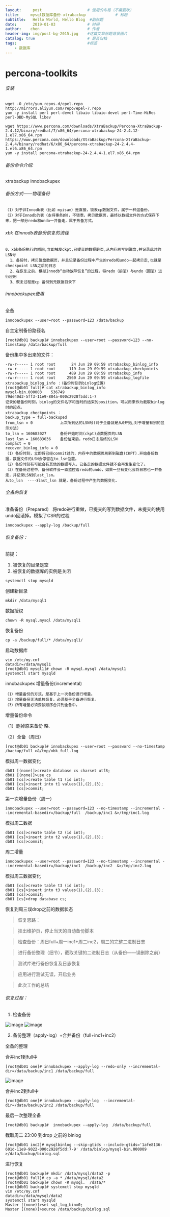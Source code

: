 ```yaml
---
layout:     post                    # 使用的布局（不需要改）
title:     mysql数据库备份-xtrabackup             # 标题 
subtitle:   Hello World, Hello Blog  #副标题
date:       2019-01-03              # 时间
author:    chen                     # 作者
header-img: img/post-bg-2015.jpg    #这篇文章标题背景图片
catalog: true                       # 是否归档
tags:                               #标签
    - 数据库
---
```

# percona-toolkits #

###### 安装


```
wget -O /etc/yum.repos.d/epel.repo http://mirrors.aliyun.com/repo/epel-7.repo
yum -y install perl perl-devel libaio libaio-devel perl-Time-HiRes perl-DBD-MySQL libev

wget https://www.percona.com/downloads/XtraBackup/Percona-XtraBackup-2.4.12/binary/redhat/7/x86_64/percona-xtrabackup-24-2.4.12-1.el7.x86_64.rpm
https://www.percona.com/downloads/XtraBackup/Percona-XtraBackup-2.4.4/binary/redhat/6/x86_64/percona-xtrabackup-24-2.4.4-1.el6.x86_64.rpm
yum -y install percona-xtrabackup-24-2.4.4-1.el7.x86_64.rpm

```

###### 备份命令介绍:
xtrabackup
innobackupex 

###### 备份方式——物理备份


```
（1）对于非Innodb表（比如 myisam）是直接，锁表cp数据文件，属于一种温备份。
（2）对于Innodb的表（支持事务的），不锁表，拷贝数据页，最终以数据文件的方式保存下来，把一部分redo和undo一并备走，属于热备方式。
```
###### xbk 在innodb表备份恢复的流程

```
0、xbk备份执行的瞬间,立即触发ckpt,已提交的数据脏页,从内存刷写到磁盘,并记录此时的LSN号
  1、备份时，拷贝磁盘数据页，并且记录备份过程中产生的redo和undo一起拷贝走,也就是checkpoint LSN之后的日志
  2、在恢复之前，模拟Innodb“自动故障恢复”的过程，将redo（前滚）与undo（回滚）进行应用
  3、恢复过程是cp 备份到元数据目录下
```
###### innobackupex使用
全备

```
innobackupex --user=root --password=123 /data/backup
```
自主定制备份路径名

```
[root@db01 backup]# innobackupex --user=root --password=123 --no-timestamp /data/backup/full
```
备份集中多出来的文件：


```
-rw-r----- 1 root root       24 Jun 29 09:59 xtrabackup_binlog_info
-rw-r----- 1 root root      119 Jun 29 09:59 xtrabackup_checkpoints
-rw-r----- 1 root root      489 Jun 29 09:59 xtrabackup_info
-rw-r----- 1 root root     2560 Jun 29 09:59 xtrabackup_logfile
xtrabackup_binlog_info ：（备份时刻的binlog位置）
[root@db01 full]# cat xtrabackup_binlog_info
mysql-bin.000003    536749
79de40d3-5ff3-11e9-804a-000c2928f5dd:1-7
记录的是备份时刻，binlog的文件名字和当时的结束的position，可以用来作为截取binlog时的起点。
xtrabackup_checkpoints ：
backup_type = full-backuped
from_lsn = 0            上次所到达的LSN号(对于全备就是从0开始,对于增量有别的显示方法)
to_lsn = 160683027      备份开始时间(ckpt)点数据页的LSN
last_lsn = 160683036    备份结束后，redo日志最终的LSN
compact = 0
recover_binlog_info = 0
（1）备份时刻，立即将已经commit过的，内存中的数据页刷新到磁盘(CKPT).开始备份数据，数据文件的LSN会停留在to_lsn位置。
（2）备份时刻有可能会有其他的数据写入，已备走的数据文件就不会再发生变化了。
（3）在备份过程中，备份软件会一直监控着redo的undo，如果一旦有变化会将日志也一并备走，并记录LSN到last_lsn。
从to_lsn  ----》last_lsn 就是，备份过程中产生的数据变化.
```

###### 全备的恢复
 准备备份（Prepared）
 将redo进行重做，已提交的写到数据文件，未提交的使用undo回滚掉。模拟了CSR的过程

```
innobackupex --apply-log /backup/full
```
######  恢复备份：
前提：
1. 被恢复的目录是空
2. 被恢复的数据库的实例是关闭

```
systemctl stop mysqld
```

创建新目录

```
mkdir /data/mysql1
```

数据授权

```
chown -R mysql.mysql /data/mysql1
```
恢复备份

```
cp -a /backup/full/* /data/mysql1/
```
启动数据库


```
vim /etc/my.cnf
datadir=/data/mysql1
[root@db01 mysql1]# chown -R mysql.mysql /data/mysql1
systemctl start mysqld
```

innobackupex 增量备份(incremental)


```
（1）增量备份的方式，是基于上一次备份进行增量。
（2）增量备份无法单独恢复。必须基于全备进行恢复。
（3）所有增量必须要按顺序合并到全备中。
```
增量备份命令


（1）删掉原来备份
略.

（2）全备（周日）
```
[root@db01 backup]# innobackupex --user=root --password --no-timestamp /backup/full >&/tmp/xbk_full.log
```

模拟周一数据变化


```
db01 [(none)]>create database cs charset utf8;
db01 [(none)]>use cs
db01 [cs]>create table t1 (id int);
db01 [cs]>insert into t1 values(1),(2),(3);
db01 [cs]>commit;
```
第一次增量备份（周一）

```
innobackupex --user=root --password=123 --no-timestamp --incremental --incremental-basedir=/backup/full  /backup/inc1 &>/tmp/inc1.log
```

模拟周二数据

```
db01 [cs]>create table t2 (id int);
db01 [cs]>insert into t2 values(1),(2),(3);
db01 [cs]>commit;
```

周二增量

```
innobackupex --user=root --password=123 --no-timestamp --incremental --incremental-basedir=/backup/inc1  /backup/inc2  &>/tmp/inc2.log
```

模拟周三数据变化


```
db01 [cs]>create table t3 (id int);
db01 [cs]>insert into t3 values(1),(2),(3);
db01 [cs]>commit;
db01 [cs]>drop database cs;
```
恢复到周三误drop之前的数据状态

> 恢复思路：

> 挂出维护页，停止当天的自动备份脚本

> 检查备份：周日full+周一inc1+周二inc2，周三的完整二进制日志

> 进行备份整理（细节），截取关键的二进制日志（从备份——误删除之前）

> 测试库进行备份恢复及日志恢复

> 应用进行测试无误，开启业务

> 此次工作的总结

###### 恢复过程：

1. 检查备份

![image](/img/bk1.png)
![image](/img/bk2.png)

2. 备份整理（apply-log）+合并备份（full+inc1+inc2）

全备的整理



合并inc1到full中

```
[root@db01 one]# innobackupex --apply-log --redo-only --incremental-dir=/data/backup/inc1 /data/backup/full
```
![image](/img/bk3.png)

合并inc2到full中

```
[root@db01 one]# innobackupex --apply-log  --incremental-dir=/data/backup/inc2 /data/backup/full
```
最后一次整理全备

```
[root@db01 backup]#  innobackupex --apply-log  /data/backup/full
```

截取周二 23:00 到drop 之前的 binlog

```
[root@db01 inc2]# mysqlbinlog --skip-gtids --include-gtids='1afe8136-601d-11e9-9022-000c2928f5dd:7-9' /data/binlog/mysql-bin.000009 >/data/backup/binlog.sql
```
进行恢复


```
[root@db01 backup]# mkdir /data/mysql/data2 -p
[root@db01 full]# cp -a * /data/mysql/data2
[root@db01 backup]# chown -R mysql.  /data/*
[root@db01 backup]# systemctl stop mysqld
vim /etc/my.cnf
datadir=/data/mysql/data2
systemctl start mysqld
Master [(none)]>set sql_log_bin=0;
Master [(none)]>source /data/backup/binlog.sql
```




